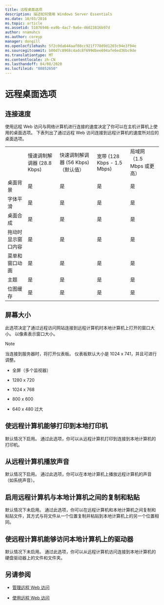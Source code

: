```yaml
---
title: 远程桌面选项
description: 描述如何使用 Windows Server Essentials
ms.date: 10/03/2016
ms.topic: article
ms.assetid: 51076946-ea9b-4ac7-9a6e-d6023816b97d
author: nnamuhcs
ms.author: coreyp
manager: dongill
ms.openlocfilehash: 5f2c0da644aaf08cc921f778d9d1203c94e3f94e
ms.sourcegitcommit: b00d7c8968c4adc8f699dbee694afe6ed36bc9de
ms.translationtype: MT
ms.contentlocale: zh-CN
ms.lasthandoff: 04/08/2020
ms.locfileid: "80852650"
---
```

# <a name="remote-desktop-options"></a>远程桌面选项
 
  
## <a name="connection-speed"></a>连接速度  
 使用远程 Web 访问与网络计算机进行连接的速度决定了你可以在主机计算机上使用的桌面选项。 下表列出了通过远程 Web 访问连接到远程计算机的速度所对应的桌面选项。  
  
||||||  
|-|-|-|-|-|  
||慢速调制解调器 (28.8 Kbps)|快速调制解调器 (56 Kbps)（默认值）|宽带 (128 Kbps - 1.5 Mbps)|局域网（1.5 Mbps 或更高）|  
|桌面背景|是|是|是|是|  
|字体平滑|是|是|是|是|  
|桌面合成|是|是|是|是|  
|拖动时显示窗口内容|是|是|是|是|  
|菜单和窗口动画|是|是|是|是|  
|主题|是|是|是|是|  
|位图缓存|是|是|是|是|  
  
## <a name="screen-size"></a>屏幕大小  
 此选项决定了通过远程访问网站连接到远程计算机时本地计算机上打开的窗口大小。 以像素表示窗口大小。  
  
> [!NOTE]
>  当连接到服务器时，将打开仪表板。 仪表板默认大小是 1024 x 741，并且可进行调整。  
  
-   全屏（多个监视器）  
  
-   1280 x 720  
  
-   1024 x 768  
  
-   800 x 600  
  
-   640 x 480 过大  
  
## <a name="enable-the-remote-computer-to-print-to-my-local-printer"></a>使远程计算机能够打印到本地打印机  
 默认情况下启用。 通过此选项，你可以从远程计算机打印到连接到本地计算机的打印机。  
  
## <a name="play-sounds-from-the-remote-computer"></a>从远程计算机播放声音  
 默认情况下启用。 通过此选项，你可以在本地计算机上播放远程计算机的声音（如系统声音）。  
  
## <a name="enable-copy-and-paste-between-the-remote-computer-and-the-local-computer"></a>启用远程计算机与本地计算机之间的复制和粘贴  
 默认情况下未启用。 通过此选项，你可以在远程计算机和本地计算机之间复制和粘贴文件，其方式与将文件从一个位置复制并粘贴到本地计算机上的另一个位置相同。  
  
## <a name="enable-the-remote-computer-to-access-drives-on-my-local-computer"></a>使远程计算机能够访问本地计算机上的驱动器  
 默认情况下未启用。 通过此选项，你可以从远程计算机访问连接到本地计算机的硬盘驱动器上的文件和文件夹。  
  
## <a name="see-also"></a>另请参阅  
  
-   [管理远程 Web 访问](../manage/Manage-Remote-Web-Access-in-Windows-Server-Essentials.md)  
  
-   [使用远程 Web 访问](../use/Use-Remote-Web-Access-in-Windows-Server-Essentials.md)
